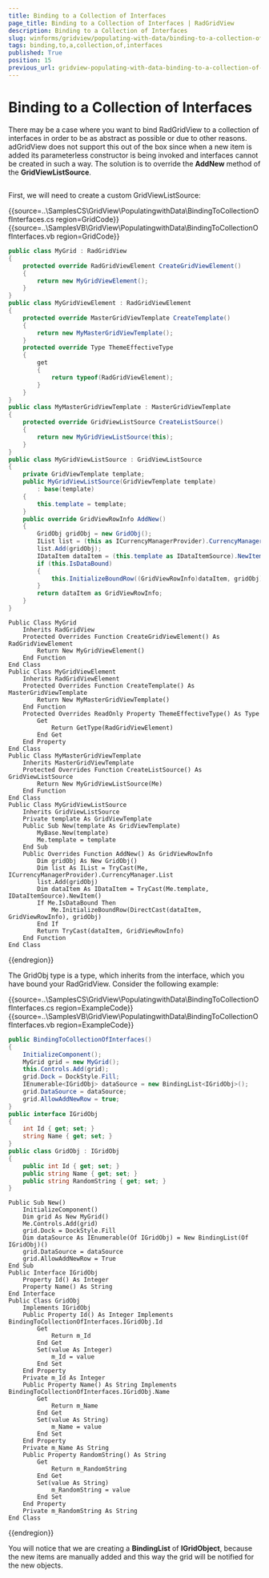 ```yaml
---
title: Binding to a Collection of Interfaces
page_title: Binding to a Collection of Interfaces | RadGridView
description: Binding to a Collection of Interfaces
slug: winforms/gridview/populating-with-data/binding-to-a-collection-of-interfaces
tags: binding,to,a,collection,of,interfaces
published: True
position: 15
previous_url: gridview-populating-with-data-binding-to-a-collection-of-interfaces
---
```


# Binding to a Collection of Interfaces



There may be a case where you want to bind RadGridView to a collection of interfaces in order to be as abstract as possible or due to other reasons. adGridView does not support this out of the box since when a new item is added its parameterless constructor is being invoked and interfaces cannot be created in such a way. The solution is to override the __AddNew__ method of the __GridViewListSource__.

## 

First, we will need to create a custom GridViewListSource:

{{source=..\SamplesCS\GridView\PopulatingwithData\BindingToCollectionOfInterfaces.cs region=GridCode}} 
{{source=..\SamplesVB\GridView\PopulatingwithData\BindingToCollectionOfInterfaces.vb region=GridCode}} 

````C#
public class MyGrid : RadGridView
{
    protected override RadGridViewElement CreateGridViewElement()
    {
        return new MyGridViewElement();
    }
}
public class MyGridViewElement : RadGridViewElement
{
    protected override MasterGridViewTemplate CreateTemplate()
    {
        return new MyMasterGridViewTemplate();
    }
    protected override Type ThemeEffectiveType
    {
        get
        {
            return typeof(RadGridViewElement);
        }
    }
}
public class MyMasterGridViewTemplate : MasterGridViewTemplate
{
    protected override GridViewListSource CreateListSource()
    {
        return new MyGridViewListSource(this);
    }
}
public class MyGridViewListSource : GridViewListSource
{
    private GridViewTemplate template;
    public MyGridViewListSource(GridViewTemplate template)
        : base(template)
    {
        this.template = template;
    }
    public override GridViewRowInfo AddNew()
    {
        GridObj gridObj = new GridObj();
        IList list = (this as ICurrencyManagerProvider).CurrencyManager.List;
        list.Add(gridObj);
        IDataItem dataItem = (this.template as IDataItemSource).NewItem();
        if (this.IsDataBound)
        {
            this.InitializeBoundRow((GridViewRowInfo)dataItem, gridObj);
        }
        return dataItem as GridViewRowInfo;
    }
}

````
````VB.NET
Public Class MyGrid
    Inherits RadGridView
    Protected Overrides Function CreateGridViewElement() As RadGridViewElement
        Return New MyGridViewElement()
    End Function
End Class
Public Class MyGridViewElement
    Inherits RadGridViewElement
    Protected Overrides Function CreateTemplate() As MasterGridViewTemplate
        Return New MyMasterGridViewTemplate()
    End Function
    Protected Overrides ReadOnly Property ThemeEffectiveType() As Type
        Get
            Return GetType(RadGridViewElement)
        End Get
    End Property
End Class
Public Class MyMasterGridViewTemplate
    Inherits MasterGridViewTemplate
    Protected Overrides Function CreateListSource() As GridViewListSource
        Return New MyGridViewListSource(Me)
    End Function
End Class
Public Class MyGridViewListSource
    Inherits GridViewListSource
    Private template As GridViewTemplate
    Public Sub New(template As GridViewTemplate)
        MyBase.New(template)
        Me.template = template
    End Sub
    Public Overrides Function AddNew() As GridViewRowInfo
        Dim gridObj As New GridObj()
        Dim list As IList = TryCast(Me, ICurrencyManagerProvider).CurrencyManager.List
        list.Add(gridObj)
        Dim dataItem As IDataItem = TryCast(Me.template, IDataItemSource).NewItem()
        If Me.IsDataBound Then
            Me.InitializeBoundRow(DirectCast(dataItem, GridViewRowInfo), gridObj)
        End If
        Return TryCast(dataItem, GridViewRowInfo)
    End Function
End Class

````

{{endregion}} 

The GridObj type is a type, which inherits from the interface, which you have bound your RadGridView. Consider the following example:

{{source=..\SamplesCS\GridView\PopulatingwithData\BindingToCollectionOfInterfaces.cs region=ExampleCode}} 
{{source=..\SamplesVB\GridView\PopulatingwithData\BindingToCollectionOfInterfaces.vb region=ExampleCode}} 

````C#
public BindingToCollectionOfInterfaces()
{
    InitializeComponent();
    MyGrid grid = new MyGrid();
    this.Controls.Add(grid);
    grid.Dock = DockStyle.Fill;
    IEnumerable<IGridObj> dataSource = new BindingList<IGridObj>();
    grid.DataSource = dataSource;
    grid.AllowAddNewRow = true;
}
public interface IGridObj
{
    int Id { get; set; }
    string Name { get; set; }
}
public class GridObj : IGridObj
{
    public int Id { get; set; }
    public string Name { get; set; }
    public string RandomString { get; set; }
}

````
````VB.NET
Public Sub New()
    InitializeComponent()
    Dim grid As New MyGrid()
    Me.Controls.Add(grid)
    grid.Dock = DockStyle.Fill
    Dim dataSource As IEnumerable(Of IGridObj) = New BindingList(Of IGridObj)()
    grid.DataSource = dataSource
    grid.AllowAddNewRow = True
End Sub
Public Interface IGridObj
    Property Id() As Integer
    Property Name() As String
End Interface
Public Class GridObj
    Implements IGridObj
    Public Property Id() As Integer Implements BindingToCollectionOfInterfaces.IGridObj.Id
        Get
            Return m_Id
        End Get
        Set(value As Integer)
            m_Id = value
        End Set
    End Property
    Private m_Id As Integer
    Public Property Name() As String Implements BindingToCollectionOfInterfaces.IGridObj.Name
        Get
            Return m_Name
        End Get
        Set(value As String)
            m_Name = value
        End Set
    End Property
    Private m_Name As String
    Public Property RandomString() As String
        Get
            Return m_RandomString
        End Get
        Set(value As String)
            m_RandomString = value
        End Set
    End Property
    Private m_RandomString As String
End Class

````

{{endregion}} 

You will notice that we are creating a __BindingList__ of __IGridObject__, because the new items are manually added and this way the grid will be notified for the new objects.
          
